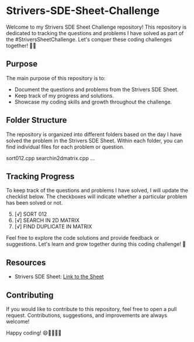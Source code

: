 # Strivers-SDE-Sheet-Challenge

Welcome to my Strivers SDE Sheet Challenge repository! This repository is dedicated to tracking the questions and problems I have solved as part of the #StriversSheetChallenge. Let's conquer these coding challenges together! 💪🚀

## Purpose

The main purpose of this repository is to:

- Document the questions and problems from the Strivers SDE Sheet.
- Keep track of my progress and solutions.
- Showcase my coding skills and growth throughout the challenge.

## Folder Structure

The repository is organized into different folders based on the day I have solved the problem in the Strivers SDE Sheet. Within each folder, you can find individual files for each problem or question.

sort012.cpp
searchin2dmatrix.cpp
...



## Tracking Progress

To keep track of the questions and problems I have solved, I will update the checklist below. The checkboxes will indicate whether a particular problem has been solved or not.

5.  [√]  SORT 012
10. [√]  SEARCH IN 2D MATRIX
13. [√]  FIND DUPLICATE IN MATRIX


Feel free to explore the code solutions and provide feedback or suggestions. Let's learn and grow together during this coding challenge! 🌟

## Resources

- Strivers SDE Sheet: [Link to the Sheet](add_link_here)

## Contributing

If you would like to contribute to this repository, feel free to open a pull request. Contributions, suggestions, and improvements are always welcome!

Happy coding! 😄👩‍💻👨‍💻
